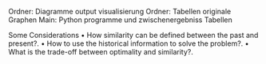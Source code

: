 Ordner: Diagramme output visualisierung
Ordner: Tabellen originale Graphen
Main: Python programme und zwischenergebniss Tabellen

Some Considerations
• How similarity can be defined between the past and present?.
• How to use the historical information to solve the problem?.
• What is the trade-off between optimality and similarity?.
